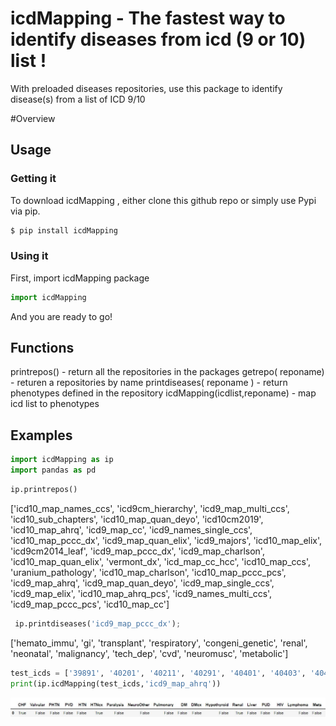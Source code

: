 # icdMapping - The fastest way to identify diseases from icd (9 or 10) list !

With preloaded diseases repositories, use this package to identify disease(s) from a list of ICD 9/10   

#Overview


## Usage


###  Getting it

To download icdMapping , either clone this github repo or simply use Pypi via pip.

```sh
$ pip install icdMapping
```

### Using it

First, import icdMapping package

```Python
import icdMapping
```

And you are ready to go!  

## Functions
printrepos() - return all the repositories in the packages
getrepo( reponame)  - returen a repositories by name
printdiseases( reponame )  - return phenotypes defined in the repository 
icdMapping(icdlist,reponame) - map icd list to phenotypes
 
 ## Examples

```Python
import icdMapping as ip
import pandas as pd
```
```Python
ip.printrepos()
```
['icd10_map_names_ccs', 'icd9cm_hierarchy', 'icd9_map_multi_ccs', 'icd10_sub_chapters', 'icd10_map_quan_deyo', 'icd10cm2019', 'icd10_map_ahrq', 'icd9_map_cc', 'icd9_names_single_ccs', 'icd10_map_pccc_dx', 'icd9_map_quan_elix', 'icd9_majors', 'icd10_map_elix', 'icd9cm2014_leaf', 'icd9_map_pccc_dx', 'icd9_map_charlson', 'icd10_map_quan_elix', 'vermont_dx', 'icd_map_cc_hcc', 'icd10_map_ccs', 'uranium_pathology', 'icd10_map_charlson', 'icd10_map_pccc_pcs', 'icd9_map_ahrq', 'icd9_map_quan_deyo', 'icd9_map_single_ccs', 'icd9_map_elix', 'icd10_map_ahrq_pcs', 'icd9_names_multi_ccs', 'icd9_map_pccc_pcs', 'icd10_map_cc']

```Python
 ip.printdiseases('icd9_map_pccc_dx');
```
['hemato_immu', 'gi', 'transplant', 'respiratory', 'congeni_genetic', 'renal', 'neonatal', 'malignancy', 'tech_dep', 'cvd', 'neuromusc', 'metabolic']

```Python
test_icds = ['39891', '40201', '40211', '40291', '40401', '40403', '40411', '40413', '40491', '40493', '428', '4280', '42800', '42801', '42802']
print(ip.icdMapping(test_icds,'icd9_map_ahrq'))
```
![result](https://github.com/Luyaochen1/icd2phenotype/blob/master/pics/icd2phenotype_result.JPG)
 
